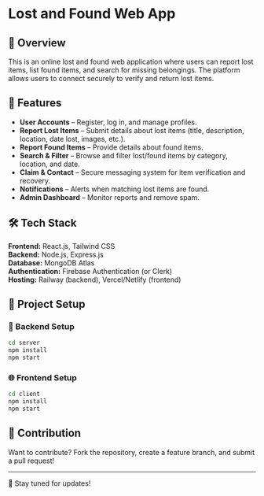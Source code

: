 # Lost and Found Web App

## 📌 Overview
This is an online lost and found web application where users can report lost items, list found items, and search for missing belongings. The platform allows users to connect securely to verify and return lost items.

## 🚀 Features
- **User Accounts** – Register, log in, and manage profiles.
- **Report Lost Items** – Submit details about lost items (title, description, location, date lost, images, etc.).
- **Report Found Items** – Provide details about found items.
- **Search & Filter** – Browse and filter lost/found items by category, location, and date.
- **Claim & Contact** – Secure messaging system for item verification and recovery.
- **Notifications** – Alerts when matching lost items are found.
- **Admin Dashboard** – Monitor reports and remove spam.

## 🛠️ Tech Stack
**Frontend:** React.js, Tailwind CSS  
**Backend:** Node.js, Express.js  
**Database:** MongoDB Atlas  
**Authentication:** Firebase Authentication (or Clerk)  
**Hosting:** Railway (backend), Vercel/Netlify (frontend)

## 📂 Project Setup
### 🔧 Backend Setup
```bash
cd server
npm install
npm start
```

### 🌐 Frontend Setup
```bash
cd client
npm install
npm start
```

## 🤝 Contribution
Want to contribute? Fork the repository, create a feature branch, and submit a pull request!

---

🚀 Stay tuned for updates!

